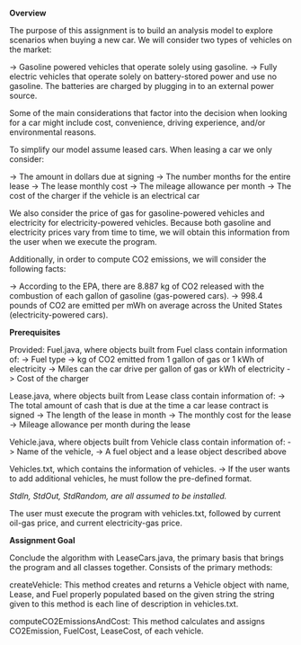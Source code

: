 **Overview**

The purpose of this assignment is to build an analysis model to explore scenarios when buying a new car. We will consider two types of vehicles on the market:

  -> Gasoline powered vehicles that operate solely using gasoline.
  -> Fully electric vehicles that operate solely on battery-stored power and use no gasoline. The batteries are charged by plugging in to an external power source.
  
Some of the main considerations that factor into the decision when looking for a car might include cost, convenience, driving experience, and/or environmental reasons.

To simplify our model assume leased cars. When leasing a car we only consider:
  
  -> The amount in dollars due at signing
  -> The number months for the entire lease 
  -> The lease monthly cost
  -> The mileage allowance per month
  -> The cost of the charger if the vehicle is an electrical car

We also consider the price of gas for gasoline-powered vehicles and electricity for electricity-powered vehicles. Because both gasoline and electricity prices vary from time to time, we will obtain this information from the user when we execute the program.

Additionally, in order to compute CO2 emissions, we will consider the following facts: 

  -> According to the EPA, there are 8.887 kg of CO2 released with the combustion of each gallon of gasoline (gas-powered cars).
                                  -> 998.4 pounds of CO2 are emitted per mWh on average across the United States (electricity-powered cars).
                                  
**Prerequisites**

Provided:
Fuel.java, where objects built from Fuel class contain information of:
  -> Fuel type
  -> kg of CO2 emitted from 1 gallon of gas or 1 kWh of electricity
  -> Miles can the car drive per gallon of gas or kWh of electricity 
  -> Cost of the charger
  
Lease.java, where objects built from Lease class contain information of:
  -> The total amount of cash that is due at the time a car lease contract is signed
  -> The length of the lease in month
  -> The monthly cost for the lease
  -> Mileage allowance per month during the lease
  
Vehicle.java, where objects built from Vehicle class contain information of:
  -> Name of the vehicle,
  -> A fuel object and a lease object described above

Vehicles.txt, which contains the information of vehicles. 
  -> If the user wants to add additional vehicles, he must follow the pre-defined format.
  
*StdIn, StdOut, StdRandom, are all assumed to be installed.*

The user must execute the program with vehicles.txt, followed by current oil-gas price, and current electricity-gas price.

**Assignment Goal**

Conclude the algorithm with LeaseCars.java, the primary basis that brings the program and all classes together. Consists of the primary methods:

createVehicle: This method creates and returns a Vehicle object with name, Lease, and Fuel properly populated based on the given string the string given to this method is each line of description in vehicles.txt.

computeCO2EmissionsAndCost: This method calculates and assigns CO2Emission, FuelCost, LeaseCost, of each vehicle.
